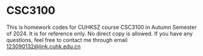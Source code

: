 # CSC3100
This is homework codes for CUHKSZ course CSC3100 in Autumn Semester of 2024. It is for reference only. No direct copy is allowed. 
If you have any questions, feel free to contact me through email 123090132@link.cuhk.edu.cn
